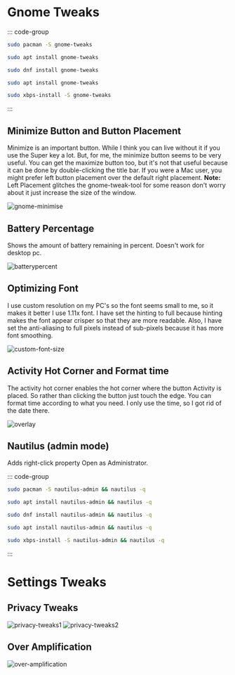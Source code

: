 # Gnome Tweaks

::: code-group

```sh [Arch]
sudo pacman -S gnome-tweaks
```

```sh [Debian]
sudo apt install gnome-tweaks
```

```sh [Fedora]
sudo dnf install gnome-tweaks
```

```sh [Ubuntu]
sudo apt install gnome-tweaks
```

```sh [Void]
sudo xbps-install -S gnome-tweaks
```

:::

## Minimize Button and Button Placement

Minimize is an important button. While I think you can live without it if you use the Super key a lot. But, for me, the minimize button seems to be very useful.
You can get the maximize button too, but it's not that useful because it can be done by double-clicking the title bar.
If you were a Mac user, you might prefer left button placement over the default right placement.
**Note:** Left Placement glitches the gnome-tweak-tool for some reason don't worry about it just increase the size of the window.

![gnome-minimise](https://i.imgur.com/9o78EMM.png)

## Battery Percentage

Shows the amount of battery remaining in percent. Doesn't work for desktop pc.

![batterypercent](https://i.imgur.com/6svaFEQ.png)

## Optimizing Font

I use custom resolution on my PC's so the font seems small to me, so it makes it better I use 1.11x font. I have set the hinting to full because hinting makes the font appear crisper so that they are more readable. Also, I have set the anti-aliasing to full pixels instead of sub-pixels because it has more font smoothing.

![custom-font-size](https://i.imgur.com/yjks4Of.png)

## Activity Hot Corner and Format time

The activity hot corner enables the hot corner where the button Activity is placed. So rather than clicking the button just touch the edge.
You can format time according to what you need. I only use the time, so I got rid of the date there.

![overlay](https://i.imgur.com/xfprNhY.png)

## Nautilus (admin mode)

Adds right-click property Open as Administrator.

::: code-group

```sh [Arch]
sudo pacman -S nautilus-admin && nautilus -q
```

```sh [Debian]
sudo apt install nautilus-admin && nautilus -q
```

```sh [Fedora]
sudo dnf install nautilus-admin && nautilus -q
```

```sh [Ubuntu]
sudo apt install nautilus-admin && nautilus -q
```

```sh [Void]
sudo xbps-install -S nautilus-admin && nautilus -q
```

:::

##

# Settings Tweaks

## Privacy Tweaks

![privacy-tweaks1](https://i.imgur.com/RNgA0vI.png)
![privacy-tweaks2](https://i.imgur.com/Aj3OupA.png)

## Over Amplification

![over-amplification](https://i.imgur.com/AIvJc4i.png)
